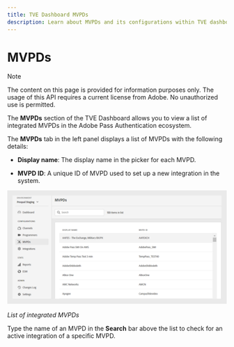 ```yaml
---
title: TVE Dashboard MVPDs
description: Learn about MVPDs and its configurations within TVE dashboard.
---
```


# MVPDs

>[!NOTE]
>
>The content on this page is provided for information purposes only. The usage of this API requires a current license from Adobe. No unauthorized use is permitted.

The **MVPDs** section of the TVE Dashboard allows you to view a list of integrated MVPDs in the Adobe Pass Authentication ecosystem.

The **MVPDs** tab in the left panel displays a list of MVPDs with the following details:

* **Display name**: The display name in the picker for each MVPD.

* **MVPD ID**: A unique ID of MVPD used to set up a new integration in the system.

![List of integrated MVPDs](assets/mvpds-list.png)

*List of integrated MVPDs*

Type the name of an MVPD in the **Search** bar above the list to check for an active integration of a specific MVPD.

